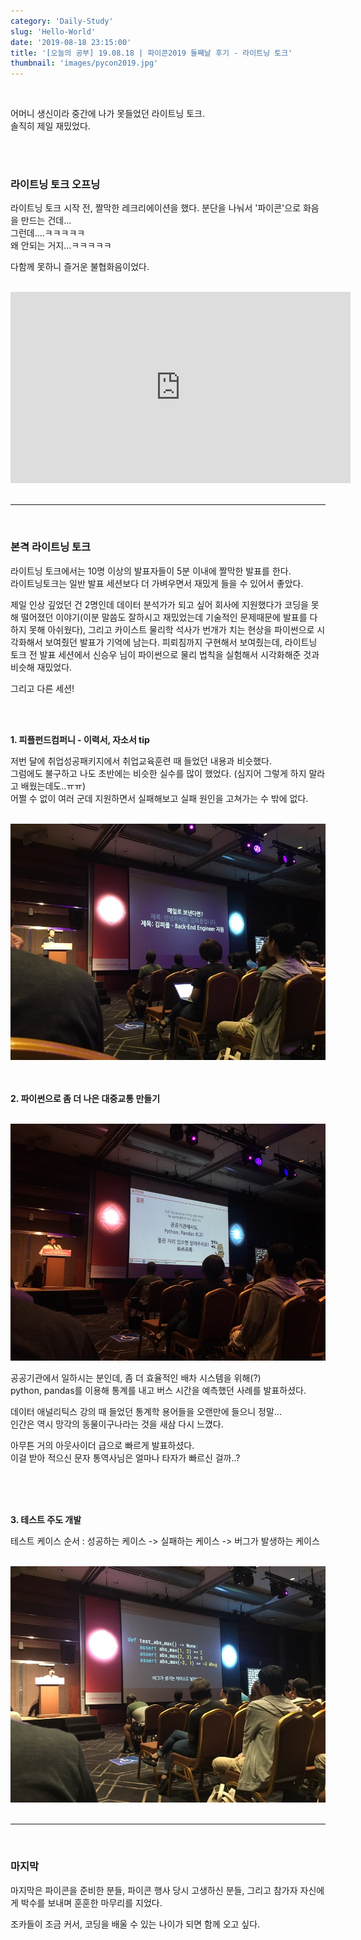 ```yaml
---
category: 'Daily-Study'
slug: 'Hello-World'
date: '2019-08-18 23:15:00'
title: '[오늘의 공부] 19.08.18 | 파이콘2019 둘째날 후기 - 라이트닝 토크'
thumbnail: 'images/pycon2019.jpg'
---
```


<br>

어머니 생신이라 중간에 나가 못들었던 라이트닝 토크. <br>
솔직히 제일 재밌었다.

<br>
<br>

### 라이트닝 토크 오프닝

라이트닝 토크 시작 전, 짤막한 레크리에이션을 했다.
분단을 나눠서 '파이콘'으로 화음을 만드는 건데... <br>
그런데....ㅋㅋㅋㅋㅋ <br>
왜 안되는 거지...ㅋㅋㅋㅋㅋ <br>

다함께 못하니 즐거운 불협화음이었다.

<br>

<iframe width="544" height="306" src="https://serviceapi.nmv.naver.com/flash/convertIframeTag.nhn?vid=D11F87463F3BE79EAFBC1AEC7FC67DCED3E8&outKey=V123c901f6fb62950aaeecbcc578007cc1c71adee7b32a07bde8ccbcc578007cc1c71" frameborder="no" scrolling="no" title="NaverVideo" allow="autoplay; gyroscope; accelerometer; encrypted-media" allowfullscreen></iframe>

<br>
<br>

<hr>

<br>

### 본격 라이트닝 토크

라이트닝 토크에서는 10명 이상의 발표자들이 5분 이내에 짤막한 발표를 한다. <br>
라이트닝토크는 일반 발표 세션보다 더 가벼우면서 재밌게 들을 수 있어서 좋았다.

제일 인상 깊었던 건 2명인데 데이터 분석가가 되고 싶어 회사에 지원했다가 코딩을 못해 떨어졌던 이야기(이분 말씀도 잘하시고 재밌었는데 기술적인 문제때문에 발표를 다하지 못해 아쉬웠다), 그리고 카이스트 물리학 석사가 번개가 치는 현상을 파이썬으로 시각화해서 보여줬던 발표가 기억에 남는다. 피뢰침까지 구현해서 보여줬는데, 라이트닝 토크 전 발표 세션에서 신승우 님이 파이썬으로 물리 법칙을 실험해서 시각화해준 것과 비슷해 재밌었다.

그리고 다른 세션!

​<br>
<br>

**1. 피플펀드컴퍼니 - 이력서, 자소서 tip**

저번 달에 취업성공패키지에서 취업교육훈련 때 들었던 내용과 비슷했다. ​<br>
그럼에도 불구하고 나도 초반에는 비슷한 실수를 많이 했었다. (심지어 그렇게 하지 말라고 배웠는데도..ㅠㅠ) ​<br>
어쩔 수 없이 여러 군데 지원하면서 실패해보고 실패 원인을 고쳐가는 수 밖에 없다.

<br>

<img src="../../assets/images/190818_01.png" title="_피플펀드 개발자님_">

<br>
<br>
​

**2. 파이썬으로 좀 더 나은 대중교통 만들기**

<br>

<img src="../../assets/images/190818_02.png" title="_개발자님_">

<br>

공공기관에서 일하시는 분인데, 좀 더 효율적인 배차 시스템을 위해(?) <br>
python, pandas를 이용해 통계를 내고 버스 시간을 예측했던 사례를 발표하셨다.

데이터 애널리틱스 강의 때 들었던 통계학 용어들을 오랜만에 들으니 정말... <br>
인간은 역시 망각의 동물이구나라는 것을 새삼 다시 느꼈다.

아무튼 거의 아웃사이더 급으로 빠르게 발표하셨다. <br>
이걸 받아 적으신 문자 통역사님은 얼마나 타자가 빠르신 걸까..?

<br>
<br>
​

**3. ​테스트 주도 개발**

테스트 케이스 순서 : 성공하는 케이스 -> 실패하는 케이스 -> 버그가 발생하는 케이스

<br>

<img src="../../assets/images/190818_03.png" title="_개발자님_">

<br>
<br>

<hr>

<br>

### 마지막

마지막은 파이콘을 준비한 분들, 파이콘 행사 당시 고생하신 분들, 그리고 참가자 자신에게 박수를 보내며 훈훈한 마무리를 지었다.

조카들이 조금 커서, 코딩을 배울 수 있는 나이가 되면 함께 오고 싶다.

<br>
<br>
